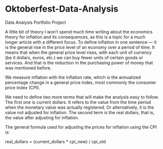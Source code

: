 # Oktoberfest-Data-Analysis
Data Analysis Portfolio Project

A little bit of theory
I won’t spend much time writing about the economics theory for inflation and its consequences, as this is a topic for a much longer article with a different focus. To define inflation in one sentence — it is the general rise in the price level of an economy over a period of time. It means that when the general price level rises, with each unit of currency (be it dollars, euros, etc.) we can buy fewer units of certain goods or services. And that is the reduction in the purchasing power of money that was mentioned before.

We measure inflation with the inflation rate, which is the annualized percentage change in a general price index, most commonly the consumer price index (CPI).

We need to define two more terms that will make the analysis easy to follow. The first one is current dollars. It refers to the value from the time period when the monetary value was actually registered. Or alternatively, it is the value not adjusted for inflation. The second term is the real dollars, that is, the value after adjusting for inflation.

The general formula used for adjusting the prices for inflation using the CPI is:

real_dollars = (current_dollars * cpi_new) / cpi_old
